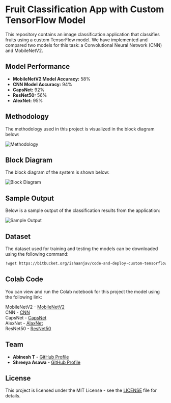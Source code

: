 # Fruit Classification App with Custom TensorFlow Model

This repository contains an image classification application that classifies fruits using a custom TensorFlow model. We have implemented and compared two models for this task: a Convolutional Neural Network (CNN) and MobileNetV2.

## Model Performance

- **MobileNetV2 Model Accuracy:** 58%
- **CNN Model Accuracy:** 94%
- **CapsNet:** 92%
- **ResNet50:** 56%
- **AlexNet:** 95%

## Methodology

The methodology used in this project is visualized in the block diagram below:
  
![Methodology](https://i.imgur.com/zNPHXUA.png)

## Block Diagram

The block diagram of the system is shown below:

![Block Diagram](https://i.imgur.com/8XsPM3U.png)

## Sample Output

Below is a sample output of the classification results from the application:

![Sample Output](https://i.imgur.com/Fu55o5a.png)

## Dataset

The dataset used for training and testing the models can be downloaded using the following command:




```bash
!wget https://bitbucket.org/ishaanjav/code-and-deploy-custom-tensorflow-lite-model/raw/a4febbfee178324b2083e322cdead7465d6fdf95/fruits.
```

## Colab Code

You can view and run the Colab notebook for this project the model  using the following link:

MobileNetV2  -  [MobileNetV2](https://colab.research.google.com/drive/1eeADonjWwsAGRG9j6FPMo_D-hk3DAFNK?usp=sharing)  <br>
CNN  -  [CNN](https://colab.research.google.com/drive/1wVEoJc_2M3UzSkbvDa3oE312g3E5rmxl?usp=sharing)  <br>
CapsNet -  [CapsNet](https://colab.research.google.com/drive/1gGzBO0CKchM7wfd8MdK4GoEA8PukYsDy?usp=sharing)  <br>
AlexNet - [AlaxNet](https://colab.research.google.com/drive/13eLZEt2pn6JBPGcaqj9ml0odJz_Wg9ci?usp=sharing) <br>
ResNet50 -  [ResNet50](https://colab.research.google.com/drive/16rc6cGHM3jJmmtDkfceqFuthdXZ8drjL?usp=sharing)


## Team

- **Abinesh T** - [GitHub Profile](https://github.com/knightempire)  
- **Shreeya Asawa** - [GitHub Profile](https://github.com/ShreeyaAsawa)

## License

This project is licensed under the MIT License - see the [LICENSE](LICENSE) file for details.




